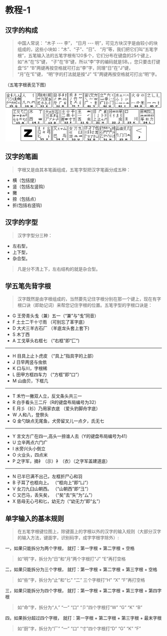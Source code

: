 # 教程-1

## 汉字的构成 ##

> 中国人常说： “木子 --- 李”， “日月 --- 明”，可见方块汉字是由较小的块组成的，这些小块如：“木”、“子”、“日”、 “月”等，我们把它们叫“五笔字根”，五笔输入法的五笔字根有120多个，它们分布在键盘的25个键上，如“木”在“S”键， “子”在“B”键，所以“李”字的编码就是SB。，您只要击打键盘“S” “B”两键再按空格就可打出“李”字，同理“日”在“J”键， “月”在“E”键， “明”字的打法就是按“J” “E”两键再按空格就可打出“明”字。 

（五笔字根表见下图）

![字根](./五笔字根.gif)

## 汉字的笔画 ##

> 字根又是由其本笔画组成，五笔字型把汉字笔画分成五种：

- 横（包括提）
- 竖（包括左竖钩）
- 撇
- 捺（包括点）
- 折(包括右竖钩）

## 汉字的字型 ##

> 汉字字型分三种：

- 左右型，
- 上下型，
- 杂合型。

> 凡是分不清上下，左右结构的就是杂合型。

## 学五笔先背字根 ##

> 汉字既然是由字根组成的，当然要先记住字根分别在那一个键上，现在有字根口诀（即助记词）来帮您记住字根的位置。五笔字型的字根口诀是：

- G 王旁青头戋（兼）五一（“兼”与“戋”同音）
- F 土士二干十寸雨 （可别忘了革字底）
- D 大犬三羊古石厂 （羊底龙头套上套下)
- S 木丁西
- A 工戈草头右框七 （“右框”即“匚”)
- ---
- H 目具上止卜虎皮 （“具上”指具字的上部）
- J 日早两竖与虫依
- K 口与川，字根稀
- L 田甲方框四车力 （“方框”即“口”）
- M 山由贝，下框几
- ---
- T 禾竹一撇双人立，反文条头共三一
- R 白手看头三二斤（R的键盘布局编号为32）
- E 月彡（衫）乃用家衣底  （爱头豹脚舟字底）
- W 人和八，登祭头
- Q 金勺缺点无尾鱼，犬旁留叉儿一点夕，氏无七
- ---
- Y 言文方广在四一,高头一捺谁人去（Y的键盘布局编号为41）
- U 立辛两点六门疒
- I 水旁兴头小倒立
- O 火业头，四点米
- P 之字军，摘礻（示）衤（衣）（之字军盖建道底）
- ---
- N 已半巳满不出己，左框折尸心和羽
- B 子耳了也框向上。 （“框向上”即“凵”）
- V 女刀九臼山朝西。 （“山朝西”即“彐”）
- C 又巴马，丢矢矣， （“矣”去“矢”为“厶”）
- X 慈母无心弓和匕，幼无力（“幼无力”即“幺”）

## 单字输入的基本规则 ##

> 在五笔字根键位图上，除键面上的字根以外的汉字的输入规则（大部分汉字的输入方法，键面字，识别码字，成字字根字除外）:

一，如果只能拆分为两个字根， 就打：第一字根 + 第二字根 + 空格

> 如“明”字，拆分为“日”和“月”两个字根打“J” “E”再打空格

二，如果只能拆分为三个字根， 就打：第一字根 + 第二字根 + 第三字根 + 空格

> 如“些”字，拆分为“止”和“匕” “二” 三个字根打“H” “X” “F”再打空格

三，如果只能拆分为四个字根， 就打：第一字根 + 第二字根 + 第三字根 + 第四字根

> 如“命”字，拆分为“人” “一” “口” “卩”四个字根打“W” “G” “K” “B”

四，如果拆分超过四个字根， 就打：第一字根 + 第二字根 + 第三字根 + 最末字根

> 如“厨”字，拆分为“厂” “一” “口” “寸”四个字根打“D” “G” “K” “F”